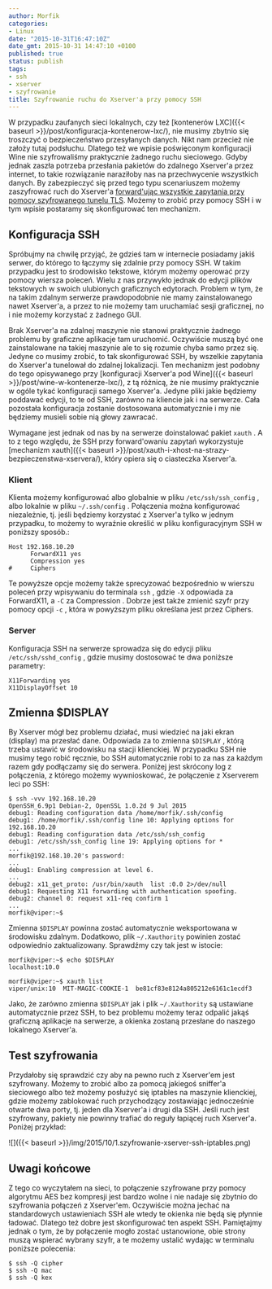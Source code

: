 ```yaml
---
author: Morfik
categories:
- Linux
date: "2015-10-31T16:47:10Z"
date_gmt: 2015-10-31 14:47:10 +0100
published: true
status: publish
tags:
- ssh
- xserver
- szyfrowanie
title: Szyfrowanie ruchu do Xserver'a przy pomocy SSH
---
```


W przypadku zaufanych sieci lokalnych, czy też [kontenerów
LXC]({{< baseurl >}}/post/konfiguracja-kontenerow-lxc/), nie musimy zbytnio się troszczyć o
bezpieczeństwo przesyłanych danych. Nikt nam przecież nie założy tutaj podsłuchu. Dlatego też we
wpisie poświęconym konfiguracji Wine nie szyfrowaliśmy praktycznie żadnego ruchu sieciowego. Gdyby
jednak zaszła potrzeba przesłania pakietów do zdalnego Xserver'a przez internet, to takie
rozwiązanie naraziłoby nas na przechwycenie wszystkich danych. By zabezpieczyć się przed tego typu
scenariuszem możemy zaszyfrować ruch do Xserver'a [forward'ując wszystkie zapytania przy pomocy
szyfrowanego tunelu TLS](https://help.ubuntu.com/community/SSH/OpenSSH/PortForwarding). Możemy to
zrobić przy pomocy SSH i w tym wpisie postaramy się skonfigurować ten mechanizm.

<!--more-->
## Konfiguracja SSH

Spróbujmy na chwilę przyjąć, że gdzieś tam w internecie posiadamy jakiś serwer, do którego to
łączymy się zdalnie przy pomocy SSH. W takim przypadku jest to środowisko tekstowe, którym możemy
operować przy pomocy wiersza poleceń. Wielu z nas przywykło jednak do edycji plików tekstowych w
swoich ulubionych graficznych edytorach. Problem w tym, że na takim zdalnym serwerze prawdopodobnie
nie mamy zainstalowanego nawet Xserver'a, a przez to nie możemy tam uruchamiać sesji graficznej, no
i nie możemy korzystać z żadnego GUI.

Brak Xserver'a na zdalnej maszynie nie stanowi praktycznie żadnego problemu by graficzne aplikacje
tam uruchomić. Oczywiście muszą być one zainstalowane na takiej maszynie ale to się rozumie chyba
samo przez się. Jedyne co musimy zrobić, to tak skonfigurować SSH, by wszelkie zapytania do
Xserver'a tunelował do zdalnej lokalizacji. Ten mechanizm jest podobny do tego opisywanego przy
[konfiguracji Xserver'a pod Wine]({{< baseurl >}}/post/wine-w-kontenerze-lxc/), z tą różnicą, że
nie musimy praktycznie w ogóle tykać konfiguracji samego Xserver'a. Jedyne pliki jakie będziemy
poddawać edycji, to te od SSH, zarówno na kliencie jak i na serwerze. Cała pozostała konfiguracja
zostanie dostosowana automatycznie i my nie będziemy musieli sobie nią głowy zawracać.

Wymagane jest jednak od nas by na serwerze doinstalować pakiet `xauth` . A to z tego względu, że SSH
przy forward'owaniu zapytań wykorzystuje [mechanizm
xauth]({{< baseurl >}}/post/xauth-i-xhost-na-strazy-bezpieczenstwa-xservera/), który opiera się o
ciasteczka Xserver'a.

### Klient

Klienta możemy konfigurować albo globalnie w pliku `/etc/ssh/ssh_config` , albo lokalnie w pliku
`~/.ssh/config` . Połączenia można konfigurować niezależnie, tj. jeśli będziemy korzystać z
Xserver'a tylko w jednym przypadku, to możemy to wyraźnie określić w pliku konfiguracyjnym SSH w
poniższy sposób.:

    Host 192.168.10.20
          ForwardX11 yes
          Compression yes
    #     Ciphers

Te powyższe opcje możemy także sprecyzować bezpośrednio w wierszu poleceń przy wpisywaniu do
terminala `ssh` , gdzie `-X` odpowiada za ForwardX11, a `-C` za Compression . Dobrze jest także
zmienić szyfr przy pomocy opcji `-c` , która w powyższym pliku określana jest przez Ciphers.

### Server

Konfiguracja SSH na serwerze sprowadza się do edycji pliku `/etc/ssh/sshd_config` , gdzie musimy
dostosować te dwa poniższe parametry:

    X11Forwarding yes
    X11DisplayOffset 10

## Zmienna $DISPLAY

By Xserver mógł bez problemu działać, musi wiedzieć na jaki ekran (display) ma przesłać dane.
Odpowiada za to zmienna `$DISPLAY` , którą trzeba ustawić w środowisku na stacji klienckiej. W
przypadku SSH nie musimy tego robić ręcznie, bo SSH automatycznie robi to za nas za każdym razem gdy
podłączamy się do serwera. Poniżej jest skrócony log z połączenia, z którego możemy wywnioskować, że
połączenie z Xserverem leci po SSH:

    $ ssh -vvv 192.168.10.20
    OpenSSH_6.9p1 Debian-2, OpenSSL 1.0.2d 9 Jul 2015
    debug1: Reading configuration data /home/morfik/.ssh/config
    debug1: /home/morfik/.ssh/config line 10: Applying options for 192.168.10.20
    debug1: Reading configuration data /etc/ssh/ssh_config
    debug1: /etc/ssh/ssh_config line 19: Applying options for *
    ...
    morfik@192.168.10.20's password:
    ...
    debug1: Enabling compression at level 6.
    ...
    debug2: x11_get_proto: /usr/bin/xauth  list :0.0 2>/dev/null
    debug1: Requesting X11 forwarding with authentication spoofing.
    debug2: channel 0: request x11-req confirm 1
    ...
    morfik@viper:~$

Zmienna `$DISPLAY` powinna zostać automatycznie weksportowana w środowisku zdalnym. Dodatkowo, plik
`~/.Xauthority` powinien zostać odpowiednio zaktualizowany. Sprawdźmy czy tak jest w istocie:

    morfik@viper:~$ echo $DISPLAY
    localhost:10.0

    morfik@viper:~$ xauth list
    viper/unix:10  MIT-MAGIC-COOKIE-1  be81cf83e8124a805212e6161c1ecdf3

Jako, że zarówno zmienna `$DISPLAY` jak i plik `~/.Xauthority` są ustawiane automatycznie przez SSH,
to bez problemu możemy teraz odpalić jakąś graficzną aplikacje na serwerze, a okienka zostaną
przesłane do naszego lokalnego Xserver'a.

## Test szyfrowania

Przydałoby się sprawdzić czy aby na pewno ruch z Xserver'em jest szyfrowany. Możemy to zrobić albo
za pomocą jakiegoś sniffer'a sieciowego albo też możemy posłużyć się iptables na maszynie
klienckiej, gdzie możemy zablokować ruch przychodzący zostawiając jednocześnie otwarte dwa porty,
tj. jeden dla Xserver'a i drugi dla SSH. Jeśli ruch jest szyfrowany, pakiety nie powinny trafiać do
reguły łapiącej ruch Xserver'a. Poniżej przykład:

![]({{< baseurl >}}/img/2015/10/1.szyfrowanie-xserver-ssh-iptables.png)

## Uwagi końcowe

Z tego co wyczytałem na sieci, to połączenie szyfrowane przy pomocy algorytmu AES bez kompresji jest
bardzo wolne i nie nadaje się zbytnio do szyfrowania połączeń z Xserver'em. Oczywiście można jechać
na standardowych ustawieniach SSH ale wtedy te okienka nie będą się płynnie ładować. Dlatego też
dobre jest skonfigurować ten aspekt SSH. Pamiętajmy jednak o tym, że by połączenie mogło zostać
ustanowione, obie strony muszą wspierać wybrany szyfr, a te możemy ustalić wydając w terminalu
poniższe polecenia:

    $ ssh -Q cipher
    $ ssh -Q mac
    $ ssh -Q kex
